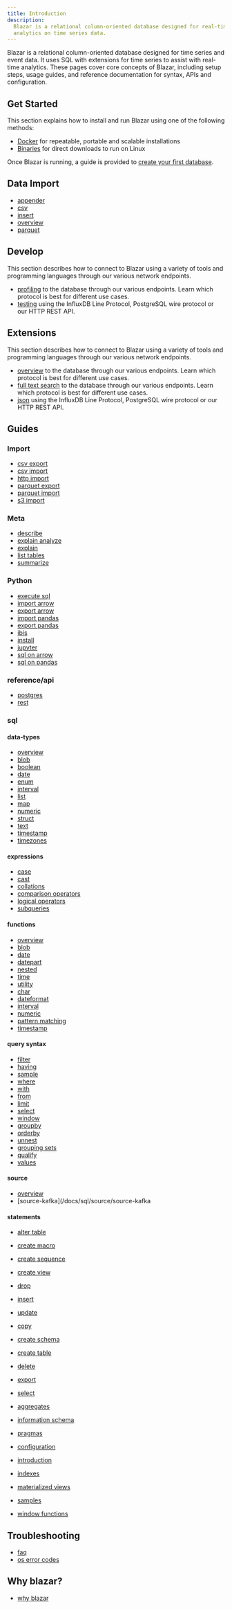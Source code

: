 ```yaml
---
title: Introduction
description:
  Blazar is a relational column-oriented database designed for real-time
  analytics on time series data.
---
```


Blazar is a relational column-oriented database designed for time series and
event data. It uses SQL with extensions for time series to assist with real-time
analytics. These pages cover core concepts of Blazar, including setup steps,
usage guides, and reference documentation for syntax, APIs and configuration.

## Get Started

This section explains how to install and run Blazar using one of the following
methods:

- [Docker](/docs/get-started/docker) for repeatable, portable and scalable
  installations
- [Binaries](/docs/get-started/binaries) for direct downloads to run on Linux

Once Blazar is running, a guide is provided to
[create your first database](/docs/get-started/first-database).

## Data Import

- [appender](/docs/data-import/appender)
- [csv](/docs/data-import/csv)
- [insert](/docs/data-import/insert)
- [overview](/docs/data-import/overview)
- [parquet](/docs/data-import/parquet)

## Develop

This section describes how to connect to Blazar using a variety of tools and
programming languages through our various network endpoints.

- [profiling](/docs/develop/profiling) to the database through our various
  endpoints. Learn which protocol is best for different use cases.
- [testing](/docs/develop/testing) using the InfluxDB Line Protocol,
  PostgreSQL wire protocol or our HTTP REST API.

## Extensions

This section describes how to connect to Blazar using a variety of tools and
programming languages through our various network endpoints.

- [overview](/docs/extensions/overview) to the database through our various
  endpoints. Learn which protocol is best for different use cases.
- [full text search](/docs/extensions/full-text-search) to the database through our various
  endpoints. Learn which protocol is best for different use cases.
- [json](/docs/extensions/json) using the InfluxDB Line Protocol,
  PostgreSQL wire protocol or our HTTP REST API.

## Guides

### Import
- [csv export](/docs/guides/import/csv-export)
- [csv import](/docs/guides/import/csv-import)
- [http import](/docs/guides/import/http-import)
- [parquet export](/docs/guides/import/parquet-export)
- [parquet import](/docs/guides/import/parquet-import)
- [s3 import](/docs/guides/import/s3-import)

### Meta
- [describe](/docs/guides/meta/describe)
- [explain analyze](/docs/guides/meta/explain-analyze)
- [explain](/docs/guides/meta/explain)
- [list tables](/docs/guides/meta/list-tables)
- [summarize](/docs/guides/meta/summarize)

### Python
- [execute sql](/docs/guides/python/execute-sql)
- [import arrow](/docs/guides/python/import-arrow)
- [export arrow](/docs/guides/python/export-arrow)
- [import pandas](/docs/guides/python/import-pandas)
- [export pandas](/docs/guides/python/export-pandas)
- [ibis](/docs/guides/python/ibis)
- [install](/docs/guides/python/install)
- [jupyter](/docs/guides/python/jupyter)
- [sql on arrow](/docs/guides/python/sql-on-arrow)
- [sql on pandas](/docs/guides/python/sql-on-pandas)

### reference/api
- [postgres](/docs/reference/api/postgres)
- [rest](/docs/reference/api/rest)


### sql

#### data-types
- [overview](/docs/sql/data-types/overview)
- [blob](/docs/sql/data-types/blob)
- [boolean](/docs/sql/data-types/boolean)
- [date](/docs/sql/data-types/date)
- [enum](/docs/sql/data-types/enum)
- [interval](/docs/sql/data-types/interval)
- [list](/docs/sql/data-types/list)
- [map](/docs/sql/data-types/map)
- [numeric](/docs/sql/data-types/numeric)
- [struct](/docs/sql/data-types/struct)
- [text](/docs/sql/data-types/text)
- [timestamp](/docs/sql/data-types/timestamp)
- [timezones](/docs/sql/data-types/timezones)

#### expressions
- [case](/docs/sql/expressions/case)
- [cast](/docs/sql/expressions/cast)
- [collations](/docs/sql/expressions/collations)
- [comparison operators](/docs/sql/expressions/comparison-operators)
- [logical operators](/docs/sql/expressions/logical-operators)
- [subqueries](/docs/sql/expressions/subqueries)

#### functions
- [overview](/docs/sql/functions/overview)
- [blob](/docs/sql/functions/blob)
- [date](/docs/sql/functions/date)
- [datepart](/docs/sql/functions/datepart)
- [nested](/docs/sql/functions/nested)
- [time](/docs/sql/functions/time)
- [utility](/docs/sql/functions/utility)
- [char](/docs/sql/functions/char)
- [dateformat](/docs/sql/functions/dateformat)
- [interval](/docs/sql/functions/interval)
- [numeric](/docs/sql/functions/numeric)
- [pattern matching](/docs/sql/functions/pattern-matching) 
- [timestamp](/docs/sql/functions/timestamp)

#### query syntax
- [filter](/docs/sql/query-syntax/filter)
- [having](/docs/sql/query-syntax/having)
- [sample](/docs/sql/query-syntax/sample)
- [where](/docs/sql/query-syntax/where)
- [with](/docs/sql/query-syntax/with)
- [from](/docs/sql/query-syntax/from)
- [limit](/docs/sql/query-syntax/limit)
- [select](/docs/sql/query-syntax/select)
- [window](/docs/sql/query-syntax/window)
- [groupby](/docs/sql/query-syntax/groupby)
- [orderby](/docs/sql/query-syntax/orderby)
- [unnest](/docs/sql/query-syntax/unnest)
- [grouping sets](/docs/sql/query-syntax/grouping-sets)
- [qualify](/docs/sql/query-syntax/qualify)
- [values](/docs/sql/query-syntax/values)

#### source
- [overview](/docs/sql/source/overview)
- [source-kafka](/docs/sql/source/source-kafka

#### statements
- [alter table](/docs/sql/statements/alter-table)
- [create macro](/docs/sql/statements/create-macro)
- [create sequence](/docs/sql/statements/create-sequence)
- [create view](/docs/sql/statements/create-view)
- [drop](/docs/sql/statements/drop)
- [insert](/docs/sql/statements/insert)
- [update](/docs/sql/statements/update)
- [copy](/docs/sql/statements/copy)
- [create schema](/docs/sql/statements/create-schema)
- [create table](/docs/sql/statements/create-table)
- [delete](/docs/sql/statements/delete)
- [export](/docs/sql/statements/export)
- [select](/docs/sql/statements/select)

- [aggregates](/docs/sql/aggregates)
- [information schema](/docs/sql/information-schema)
- [pragmas](/docs/sql/pragmas)
- [configuration](/docs/sql/configuration)
- [introduction](/docs/sql/introduction)
- [indexes](/docs/sql/indexes)
- [materialized views](/docs/sql/materialized-views)
- [samples](/docs/sql/samples)
- [window functions](/docs/sql/window-functions)

## Troubleshooting

- [faq](/docs/troubleshooting/faq)
- [os error codes](/docs/troubleshooting/os-error-codes)

## Why blazar?
- [why blazar](/docs/why-blazar)